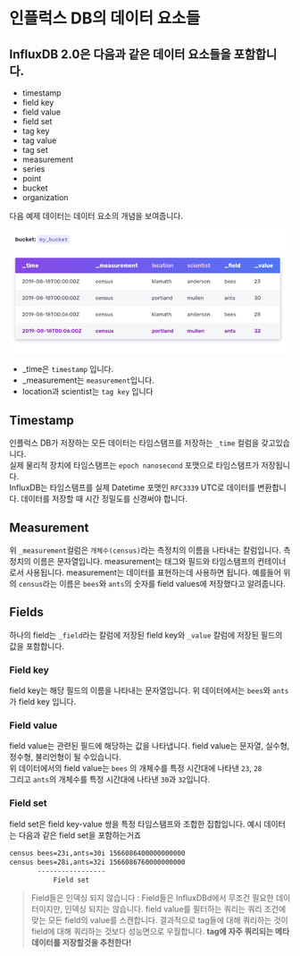 # 인플럭스 DB의 데이터 요소들

## InfluxDB 2.0은 다음과 같은 데이터 요소들을 포함합니다.

- timestamp
- field key
- field value
- field set
- tag key
- tag value
- tag set
- measurement
- series
- point
- bucket
- organization

다음 예제 데이터는 데이터 요소의 개념을 보여줍니다.

![1](images/1.png)

- _time은 `timestamp` 입니다.
- _measurement는 `measurement`입니다.
- location과 scientist는 `tag key` 입니다

## Timestamp

인플럭스 DB가 저장하는 모든 데이터는 타임스탬프를 저장하는 `_time` 컬럼을 갖고있습니다.  
실제 물리적 장치에 타임스탬프는 `epoch nanosecond` 포맷으로 타임스탬프가 저장됩니다.  
InfluxDB는 타임스탬프를 실제 Datetime 포맷인 `RFC3339` UTC로 데이터를 변환합니다.
데이터를 저장할 때 시간 정밀도를 신경써야 합니다.

## Measurement

위 `_measurement`컬럼은 `개체수(census)`라는 측정치의 이름을 나타내는 칼럼입니다.
측정치의 이름은 문자열입니다. measurement는 태그와 필드와 타임스탬프의 컨테이너로서 사용됩니다.
measurement는 데이터를 표현하는데 사용하면 됩니다. 예를들어 위의 `census`라는 이름은 `bees`와 `ants`의 숫자를 field values에 저장했다고 알려줍니다.

## Fields

하나의 field는 `_field`라는 칼럼에 저장된 field key와 `_value` 칼럼에 저장된 필드의 값을 포함합니다.

### Field key

field key는 해당 필드의 이름을 나타내는 문자열입니다. 위 데이터에서는 `bees`와 `ants`가 field key 입니다.

### Field value

field value는 관련된 필드에 해당하는 값을 나타냅니다. field value는 문자열, 실수형, 정수형, 불리언형이 될 수있습니다.  
위 데이터에서의 field value는 `bees` 의 개체수를 특정 시간대에 나타낸 `23`, `28`  
그리고 `ants`의 개체수를 특정 시간대에 나타낸 `30`과 `32`입니다.

### Field set
field set은 field key-value 쌍을 특정 타임스탬프와 조합한 집합입니다. 예시 데이터는 다음과 같은 field set을 포함하는거죠

```console
census bees=23i,ants=30i 1566086400000000000
census bees=28i,ants=32i 1566086760000000000
       -----------------
           Field set
```

> Field들은 인덱싱 되지 않습니다 : Field들은 InfluxDBd에서 무조건 필요한 데이터이지만, 인덱싱 되지는 않습니다.
> field value를 필터하는 쿼리는 쿼리 조건에 맞는 모든 field의 value를 스캔합니다.
> 결과적으로 tag들에 대해 쿼리하는 것이 field에 대해 쿼리하는 것보다 성능면으로 우월합니다.
> <strong>tag에 자주 쿼리되는 메타데이터를 저장할것을 추천한다!</strong>


